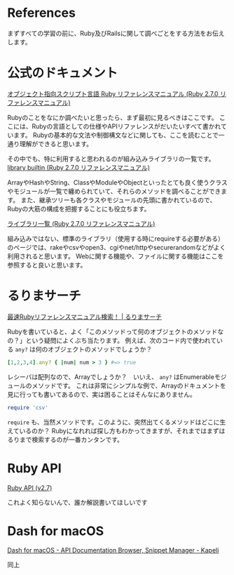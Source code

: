 References
===

まずすべての学習の前に、Ruby及びRailsに関して調べごとをする方法をお伝えします。

# 公式のドキュメント

[オブジェクト指向スクリプト言語 Ruby リファレンスマニュアル (Ruby 2.7.0 リファレンスマニュアル)](https://docs.ruby-lang.org/ja/latest/doc/index.html)

Rubyのことをなにか調べたいと思ったら、まず最初に見るべきはここです。
ここには、Rubyの言語としての仕様やAPIリファレンスがだいたいすべて書かれています。
Rubyの基本的な文法や制御構文などに関しても、ここを読むことで一通り理解ができると思います。

その中でも、特に利用すると思われるのが組み込みライブラリの一覧です。
[library builtin (Ruby 2.7.0 リファレンスマニュアル)](https://docs.ruby-lang.org/ja/latest/library/_builtin.html)

ArrayやHashやString、ClassやModuleやObjectといったとても良く使うクラスやモジュールが一覧で纏められていて、それらのメソッドを調べることができます。
また、継承ツリーも各クラスやモジュールの先頭に書かれているので、Rubyの大筋の構成を把握することにも役立ちます。

[ライブラリ一覧 (Ruby 2.7.0 リファレンスマニュアル)](https://docs.ruby-lang.org/ja/latest/library/index.html)

組み込みではない、標準のライブラリ（使用する時にrequireする必要がある）のページでは、rakeやcsvやopen3、cgiやnet/httpやsecurerandomなどがよく利用されると思います。
Webに関する機能や、ファイルに関する機能はここを参照すると良いと思います。


# るりまサーチ

[最速Rubyリファレンスマニュアル検索！ | るりまサーチ](https://docs.ruby-lang.org/ja/search/)

Rubyを書いていると、よく「このメソッドって何のオブジェクトのメソッドなの？」という疑問によくぶち当たります。
例えば、次のコード内で使われている `any?` は何のオブジェクトのメソッドでしょうか？

```ruby
[1,2,3,4].any? { |num| num > 3 } #=> true
```

レシーバは配列なので、Arrayでしょうか？　いいえ、 `any?` はEnumerableモジュールのメソッドです。
これは非常にシンプルな例で、Arrayのドキュメントを見に行っても書いてあるので、実は困ることはそんなにありません。

```ruby
require 'csv'
```

`require` も、当然メソッドです。このように、突然出てくるメソッドはどこに生えているのか？
Rubyになれれば探し方もわかってきますが、それまではまずはるりまで検索するのが一番カンタンです。

# Ruby API

[Ruby API (v2.7)](https://rubyapi.org/)

これよく知らないんで、誰か解説書いてほしいです

# Dash for macOS
[Dash for macOS - API Documentation Browser, Snippet Manager - Kapeli](https://kapeli.com/dash)

同上
